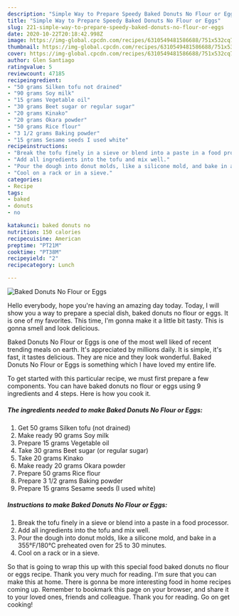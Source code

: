 ```yaml
---
description: "Simple Way to Prepare Speedy Baked Donuts No Flour or Eggs"
title: "Simple Way to Prepare Speedy Baked Donuts No Flour or Eggs"
slug: 221-simple-way-to-prepare-speedy-baked-donuts-no-flour-or-eggs
date: 2020-10-22T20:18:42.998Z
image: https://img-global.cpcdn.com/recipes/6310549481586688/751x532cq70/baked-donuts-no-flour-or-eggs-recipe-main-photo.jpg
thumbnail: https://img-global.cpcdn.com/recipes/6310549481586688/751x532cq70/baked-donuts-no-flour-or-eggs-recipe-main-photo.jpg
cover: https://img-global.cpcdn.com/recipes/6310549481586688/751x532cq70/baked-donuts-no-flour-or-eggs-recipe-main-photo.jpg
author: Glen Santiago
ratingvalue: 5
reviewcount: 47185
recipeingredient:
- "50 grams Silken tofu not drained"
- "90 grams Soy milk"
- "15 grams Vegetable oil"
- "30 grams Beet sugar or regular sugar"
- "20 grams Kinako"
- "20 grams Okara powder"
- "50 grams Rice flour"
- "3 1/2 grams Baking powder"
- "15 grams Sesame seeds I used white"
recipeinstructions:
- "Break the tofu finely in a sieve or blend into a paste in a food processor."
- "Add all ingredients into the tofu and mix well."
- "Pour the dough into donut molds, like a silicone mold, and bake in a 355°F/180°C preheated oven for 25 to 30 minutes."
- "Cool on a rack or in a sieve."
categories:
- Recipe
tags:
- baked
- donuts
- no

katakunci: baked donuts no 
nutrition: 150 calories
recipecuisine: American
preptime: "PT21M"
cooktime: "PT38M"
recipeyield: "2"
recipecategory: Lunch

---
```



![Baked Donuts No Flour or Eggs](https://img-global.cpcdn.com/recipes/6310549481586688/751x532cq70/baked-donuts-no-flour-or-eggs-recipe-main-photo.jpg)

Hello everybody, hope you're having an amazing day today. Today, I will show you a way to prepare a special dish, baked donuts no flour or eggs. It is one of my favorites. This time, I'm gonna make it a little bit tasty. This is gonna smell and look delicious.

Baked Donuts No Flour or Eggs is one of the most well liked of recent trending meals on earth. It's appreciated by millions daily. It is simple, it's fast, it tastes delicious. They are nice and they look wonderful. Baked Donuts No Flour or Eggs is something which I have loved my entire life.




To get started with this particular recipe, we must first prepare a few components. You can have baked donuts no flour or eggs using 9 ingredients and 4 steps. Here is how you cook it.

<!--inarticleads1-->

##### The ingredients needed to make Baked Donuts No Flour or Eggs:

1. Get 50 grams Silken tofu (not drained)
1. Make ready 90 grams Soy milk
1. Prepare 15 grams Vegetable oil
1. Take 30 grams Beet sugar (or regular sugar)
1. Take 20 grams Kinako
1. Make ready 20 grams Okara powder
1. Prepare 50 grams Rice flour
1. Prepare 3 1/2 grams Baking powder
1. Prepare 15 grams Sesame seeds (I used white)




<!--inarticleads2-->

##### Instructions to make Baked Donuts No Flour or Eggs:

1. Break the tofu finely in a sieve or blend into a paste in a food processor.
1. Add all ingredients into the tofu and mix well.
1. Pour the dough into donut molds, like a silicone mold, and bake in a 355°F/180°C preheated oven for 25 to 30 minutes.
1. Cool on a rack or in a sieve.




So that is going to wrap this up with this special food baked donuts no flour or eggs recipe. Thank you very much for reading. I'm sure that you can make this at home. There is gonna be more interesting food in home recipes coming up. Remember to bookmark this page on your browser, and share it to your loved ones, friends and colleague. Thank you for reading. Go on get cooking!
